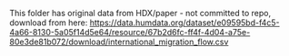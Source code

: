 This folder has original data from HDX/paper - not committed to repo, download from here: https://data.humdata.org/dataset/e09595bd-f4c5-4a66-8130-5a05f14d5e64/resource/67b2d6fc-ff4f-4d04-a75e-80e3de81b072/download/international_migration_flow.csv
